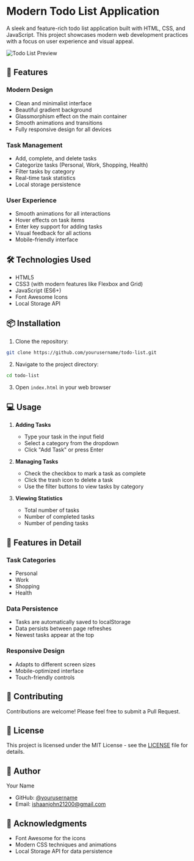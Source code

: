 # Modern Todo List Application

A sleek and feature-rich todo list application built with HTML, CSS, and JavaScript. This project showcases modern web development practices with a focus on user experience and visual appeal.

![Todo List Preview](preview.png)

## 🌟 Features

### Modern Design
- Clean and minimalist interface
- Beautiful gradient background
- Glassmorphism effect on the main container
- Smooth animations and transitions
- Fully responsive design for all devices

### Task Management
- Add, complete, and delete tasks
- Categorize tasks (Personal, Work, Shopping, Health)
- Filter tasks by category
- Real-time task statistics
- Local storage persistence

### User Experience
- Smooth animations for all interactions
- Hover effects on task items
- Enter key support for adding tasks
- Visual feedback for all actions
- Mobile-friendly interface

## 🛠️ Technologies Used

- HTML5
- CSS3 (with modern features like Flexbox and Grid)
- JavaScript (ES6+)
- Font Awesome Icons
- Local Storage API

## 📦 Installation

1. Clone the repository:
```bash
git clone https://github.com/yourusername/todo-list.git
```

2. Navigate to the project directory:
```bash
cd todo-list
```

3. Open `index.html` in your web browser

## 💻 Usage

1. **Adding Tasks**
   - Type your task in the input field
   - Select a category from the dropdown
   - Click "Add Task" or press Enter

2. **Managing Tasks**
   - Check the checkbox to mark a task as complete
   - Click the trash icon to delete a task
   - Use the filter buttons to view tasks by category

3. **Viewing Statistics**
   - Total number of tasks
   - Number of completed tasks
   - Number of pending tasks

## 🔧 Features in Detail

### Task Categories
- Personal
- Work
- Shopping
- Health

### Data Persistence
- Tasks are automatically saved to localStorage
- Data persists between page refreshes
- Newest tasks appear at the top

### Responsive Design
- Adapts to different screen sizes
- Mobile-optimized interface
- Touch-friendly controls

## 🤝 Contributing

Contributions are welcome! Please feel free to submit a Pull Request.

## 📝 License

This project is licensed under the MIT License - see the [LICENSE](LICENSE) file for details.

## 👤 Author

Your Name
- GitHub: [@yourusername](https://github.com/arther07)
- Email: ishaanjohn21200@gmail.com

## 🙏 Acknowledgments

- Font Awesome for the icons
- Modern CSS techniques and animations
- Local Storage API for data persistence
